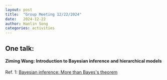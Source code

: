 ```yaml
---
layout: post
title:  "Group Meeting 12/22/2024"
date:   2024-12-22
author: Hanlin Song
categories: activities
---
```




## One talk:

#### Ziming Wang:  Introduction to Bayesian inference and hierarchical models
Ref. 1: [Bayesian inference: More than Bayes's theorem](http://arxiv.org/abs/2406.18905)

